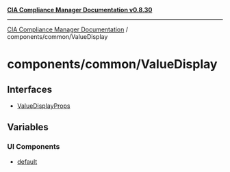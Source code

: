 [**CIA Compliance Manager Documentation v0.8.30**](../../../README.md)

***

[CIA Compliance Manager Documentation](../../../modules.md) / components/common/ValueDisplay

# components/common/ValueDisplay

## Interfaces

- [ValueDisplayProps](interfaces/ValueDisplayProps.md)

## Variables

### UI Components

- [default](variables/default.md)
